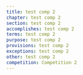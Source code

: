 ```yaml
---
title: test comp 2
chapter: test comp 2
section: test comp 2
accomplishes: test comp 2
terms: test comp 2
purpose: test comp 2
provisions: test comp 2
exceptions: test comp 2
other: test comp 2
competition: Competition 2
---
```

